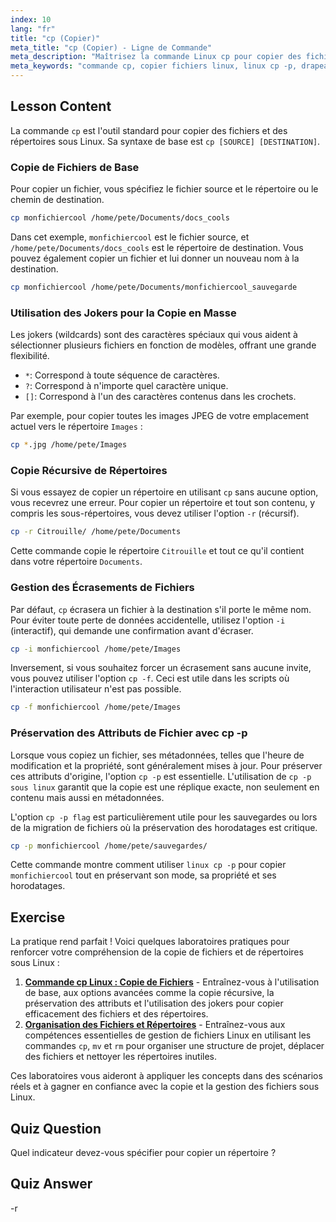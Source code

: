 ```yaml
---
index: 10
lang: "fr"
title: "cp (Copier)"
meta_title: "cp (Copier) - Ligne de Commande"
meta_description: "Maîtrisez la commande Linux cp pour copier des fichiers et des répertoires. Ce guide couvre les options essentielles comme la copie récursive (-r), la préservation des attributs avec le drapeau cp -p, et la force d'écrasement avec le drapeau cp -f. Apprenez comment cp -p sous Linux aide à maintenir les métadonnées des fichiers."
meta_keywords: "commande cp, copier fichiers linux, linux cp -p, drapeau cp -p, cp -p sous linux, drapeau cp -f, copie récursive, cp -r, jokers linux, ligne de commande linux"
---
```


## Lesson Content

La commande `cp` est l'outil standard pour copier des fichiers et des répertoires sous Linux. Sa syntaxe de base est `cp [SOURCE] [DESTINATION]`.

### Copie de Fichiers de Base

Pour copier un fichier, vous spécifiez le fichier source et le répertoire ou le chemin de destination.

```bash
cp monfichiercool /home/pete/Documents/docs_cools
```

Dans cet exemple, `monfichiercool` est le fichier source, et `/home/pete/Documents/docs_cools` est le répertoire de destination. Vous pouvez également copier un fichier et lui donner un nouveau nom à la destination.

```bash
cp monfichiercool /home/pete/Documents/monfichiercool_sauvegarde
```

### Utilisation des Jokers pour la Copie en Masse

Les jokers (wildcards) sont des caractères spéciaux qui vous aident à sélectionner plusieurs fichiers en fonction de modèles, offrant une grande flexibilité.

- `*`: Correspond à toute séquence de caractères.
- `?`: Correspond à n'importe quel caractère unique.
- `[]`: Correspond à l'un des caractères contenus dans les crochets.

Par exemple, pour copier toutes les images JPEG de votre emplacement actuel vers le répertoire `Images` :

```bash
cp *.jpg /home/pete/Images
```

### Copie Récursive de Répertoires

Si vous essayez de copier un répertoire en utilisant `cp` sans aucune option, vous recevrez une erreur. Pour copier un répertoire et tout son contenu, y compris les sous-répertoires, vous devez utiliser l'option `-r` (récursif).

```bash
cp -r Citrouille/ /home/pete/Documents
```

Cette commande copie le répertoire `Citrouille` et tout ce qu'il contient dans votre répertoire `Documents`.

### Gestion des Écrasements de Fichiers

Par défaut, `cp` écrasera un fichier à la destination s'il porte le même nom. Pour éviter toute perte de données accidentelle, utilisez l'option `-i` (interactif), qui demande une confirmation avant d'écraser.

```bash
cp -i monfichiercool /home/pete/Images
```

Inversement, si vous souhaitez forcer un écrasement sans aucune invite, vous pouvez utiliser l'option `cp -f`. Ceci est utile dans les scripts où l'interaction utilisateur n'est pas possible.

```bash
cp -f monfichiercool /home/pete/Images
```

### Préservation des Attributs de Fichier avec cp -p

Lorsque vous copiez un fichier, ses métadonnées, telles que l'heure de modification et la propriété, sont généralement mises à jour. Pour préserver ces attributs d'origine, l'option `cp -p` est essentielle. L'utilisation de `cp -p sous linux` garantit que la copie est une réplique exacte, non seulement en contenu mais aussi en métadonnées.

L'option `cp -p flag` est particulièrement utile pour les sauvegardes ou lors de la migration de fichiers où la préservation des horodatages est critique.

```bash
cp -p monfichiercool /home/pete/sauvegardes/
```

Cette commande montre comment utiliser `linux cp -p` pour copier `monfichiercool` tout en préservant son mode, sa propriété et ses horodatages.

## Exercise

La pratique rend parfait ! Voici quelques laboratoires pratiques pour renforcer votre compréhension de la copie de fichiers et de répertoires sous Linux :

1.  **[Commande cp Linux : Copie de Fichiers](https://labex.io/fr/labs/linux-linux-cp-command-file-copying-209744)** - Entraînez-vous à l'utilisation de base, aux options avancées comme la copie récursive, la préservation des attributs et l'utilisation des jokers pour copier efficacement des fichiers et des répertoires.
2.  **[Organisation des Fichiers et Répertoires](https://labex.io/fr/labs/linux-organizing-files-and-directories-387877)** - Entraînez-vous aux compétences essentielles de gestion de fichiers Linux en utilisant les commandes `cp`, `mv` et `rm` pour organiser une structure de projet, déplacer des fichiers et nettoyer les répertoires inutiles.

Ces laboratoires vous aideront à appliquer les concepts dans des scénarios réels et à gagner en confiance avec la copie et la gestion des fichiers sous Linux.

## Quiz Question

Quel indicateur devez-vous spécifier pour copier un répertoire ?

## Quiz Answer

-r
